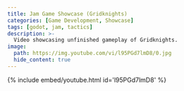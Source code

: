 ```yaml
---
title: Jam Game Showcase (Gridknights)
categories: [Game Development, Showcase]
tags: [godot, jam, tactics]
description: >-
  Video showcasing unfinished gameplay of Gridknights.
image:
  path: https://img.youtube.com/vi/l95PGd7lmD8/0.jpg
  hide_content: true
---
```

{% include embed/youtube.html id='l95PGd7lmD8' %}
